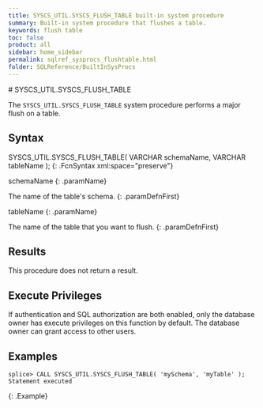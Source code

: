 ```yaml
---
title: SYSCS_UTIL.SYSCS_FLUSH_TABLE built-in system procedure
summary: Built-in system procedure that flushes a table.
keywords: flush table
toc: false
product: all
sidebar: home_sidebar
permalink: sqlref_sysprocs_flushtable.html
folder: SQLReference/BuiltInSysProcs
---
```

<section>
<div class="TopicContent" data-swiftype-index="true" markdown="1">
# SYSCS_UTIL.SYSCS_FLUSH_TABLE

The `SYSCS_UTIL.SYSCS_FLUSH_TABLE` system procedure performs a major flush on a table.

## Syntax

<div class="fcnWrapperWide" markdown="1">
    SYSCS_UTIL.SYSCS_FLUSH_TABLE( VARCHAR schemaName,
                                  VARCHAR tableName );
{: .FcnSyntax xml:space="preserve"}

</div>
<div class="paramList" markdown="1">

schemaName
{: .paramName}

The name of the table's schema.
{: .paramDefnFirst}

tableName
{: .paramName}

The name of the table that you want to flush.
{: .paramDefnFirst}
</div>

## Results

This procedure does not return a result.

## Execute Privileges

If authentication and SQL authorization are both enabled, only the
database owner has execute privileges on this function by default. The
database owner can grant access to other users.

## Examples
```
splice> CALL SYSCS_UTIL.SYSCS_FLUSH_TABLE( 'mySchema', 'myTable' );
Statement executed
```
{: .Example}

</div>
</section>
